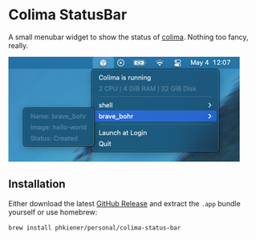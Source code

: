 # Colima StatusBar

A small menubar widget to show the status of [colima](https://github.com/abiosoft/colima).
Nothing too fancy, really.

![Screenshot](doc/screenshot.png)

## Installation

Either download the latest [GitHub Release](https://github.com/phkiener/ColimaStatusBar/releases/)
and extract the `.app` bundle yourself or use homebrew:

```sh
brew install phkiener/personal/colima-status-bar
```
